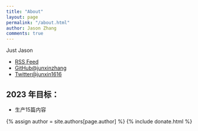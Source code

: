 ```yaml
---
title: "About"
layout: page
permalink: "/about.html"
author: Jason Zhang
comments: true
---
```

Just Jason

- [RSS Feed]({{site.baseurl}}/feed.xml)
- [GitHub@junxinzhang](https://github.com/junxinzhang)
- [Twitter@junxin1616](https://twitter.com/junxin1616)

## 2023 年目标：
- 生产15篇内容

<!-- donate -->
{% assign author = site.authors[page.author] %}
{% include donate.html %}